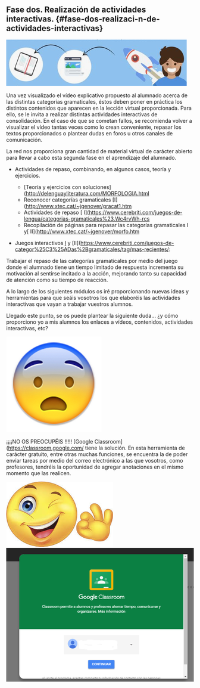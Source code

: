## Fase dos. Realización de actividades interactivas. {#fase-dos-realizaci-n-de-actividades-interactivas}

![](/images/image110.png)

Una vez visualizado el vídeo explicativo propuesto al alumnado acerca de las distintas categorías gramaticales, éstos deben poner en práctica los distintos contenidos que aparecen en la lección virtual proporcionada. Para ello, se le invita a realizar distintas actividades interactivas de consolidación. En el caso de que se cometan fallos, se recomienda volver a visualizar el vídeo tantas veces como lo crean conveniente, repasar los textos proporcionados o plantear dudas en foros u otros canales de comunicación.

La red nos proporciona gran cantidad de material virtual de carácter abierto  para llevar a cabo esta segunda fase en el aprendizaje del alumnado.

* Actividades de repaso, combinando, en algunos casos, teoría y ejercicios.

    * [Teoría y ejercicios con soluciones](http://delenguayliteratura.com/MORFOLOGIA.html
    * Reconocer categorías gramaticales [I](http://www.xtec.cat/~jgenover/gracat1.htm
    * Actividades de repaso [ I](https://www.cerebriti.com/juegos-de-lengua/categorias-gramaticales%23.Wc4rvWh-rcs
    * Recopilación de páginas para repasar las categorías gramaticales I y[ II](http://www.xtec.cat/~jgenover/morfo.htm

* Juegos interactivos [I](https://www.cerebriti.com/juegos-de-categorías+gramaticales/tag/mas-recientes/**]) y [II](https://www.cerebriti.com/juegos-de-categor%25C3%25ADas%2Bgramaticales/tag/mas-recientes/:

Trabajar el repaso de las categorías gramaticales por medio  del juego donde el alumnado tiene un tiempo limitado de respuesta incrementa su motivación al sentirse incitado a la acción, mejorando tanto su capacidad de atención como su tiempo de reacción.

A lo largo de los siguientes módulos os iré proporcionando nuevas ideas y herramientas para que seáis vosotros los que elaboréis las actividades interactivas que vayan a trabajar vuestros alumnos.  

Llegado este punto, se os puede plantear la siguiente duda… ¿y cómo proporciono yo a mis alumnos los enlaces a vídeos, contenidos, actividades interactivas, etc?

![emoticono apurado.png](/images/image94.png)

¡¡¡¡NO OS PREOCUPÉIS !!!!! [Google Classroom](https://classroom.google.com/ tiene la solución. En esta herramienta de carácter gratuito, entre otras  muchas funciones, se encuentra la de poder enviar tareas por medio del correo electrónico a las que vosotros, como profesores, tendréis la oportunidad de agregar anotaciones en el mismo momento que las realicen.

![images (1).jpg](/images/image111.jpg)                 ![Sin título.png](/images/image127.png)